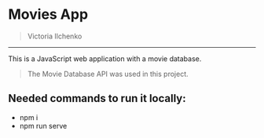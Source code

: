 # Movies App
> Victoria Ilchenko

------------------------------------

This is a JavaScript web application with a movie database.

> The Movie Database API was used in this project.

## Needed commands to run it locally:
- npm i
- npm run serve
